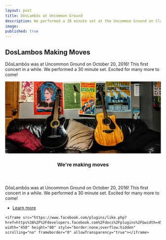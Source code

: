 ```yaml
---
layout: post
title: DōsLambōs at Uncommon Ground
description: We performed a 30 minute set at the Uncommon Ground on Clark
image:
published: true
---
```


## DosLambos Making Moves
  DōsLambōs was at Uncommon Ground on October 20, 2016! This first concert in a while. We performed a 30 minute set. Excited for many more to come!

  <section id="two" class="spotlights">
  	<section>
  		<a href="generic.html" class="image">
  			<img src="assets/images/concert-pics/16-10-20-uncommon-ground.jpg" alt="" data-position="center center" />
  		</a>
  		<div class="content">
  			<div class="inner">
  				<header class="major">
  					<h3>We're making moves</h3>
  				</header>
  				<p>DōsLambōs was at Uncommon Ground on October 20, 2016! This first concert in a while. We performed a 30 minute set. Excited for many more to come!</p>
  				<ul class="actions">
  					<li><a href="http://facebook.com/doslambosband" class="button">Learn more</a></li>
  				</ul>
  			</div>
  		</div>
  	</section>

    <iframe src="https://www.facebook.com/plugins/like.php?href=https%3A%2F%2Fdevelopers.facebook.com%2Fdocs%2Fplugins%2F&width=450&layout=standard&action=like&size=small&show_faces=true&share=true&height=80&appId=150761528721520" width="450" height="80" style="border:none;overflow:hidden" scrolling="no" frameborder="0" allowTransparency="true"></iframe>
